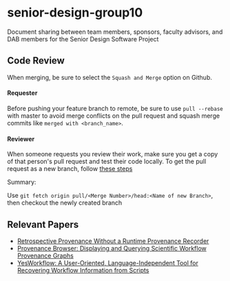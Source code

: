 # senior-design-group10
Document sharing between team members, sponsors, faculty advisors, and DAB members for the Senior Design Software Project

## Code Review

When merging, be sure to select the `Squash and Merge` option on Github.

#### Requester

Before pushing your feature branch to remote, be sure to use `pull --rebase` with master to avoid merge conflicts on the pull request and squash merge commits like `merged with <branch_name>`.

#### Reviewer

When someone requests you review their work, make sure you get a copy of that person's pull request and test their code locally. To get the pull request as a new branch, follow [these steps](https://help.github.com/articles/checking-out-pull-requests-locally/#modifying-an-inactive-pull-request-locally)

Summary:

Use `git fetch origin pull/<Merge Number>/head:<Name of new Branch>`, then checkout the newly created branch


## Relevant Papers

* [Retrospective Provenance Without a Runtime Provenance Recorder](https://github.com/yesworkflow-org/yw-tapp-15-recon/blob/master/yw-prov-recon-tapp15-submitted.pdf)
* [Provenance Browser: Displaying and Querying Scientific Workflow Provenance Graphs](https://www.researchgate.net/publication/220965045_Provenance_Browser_Displaying_and_Querying_Scientific_Workflow_Provenance_Graphs)
* [YesWorkflow: A User-Oriented, Language-Independent Tool for Recovering Workflow Information from Scripts](http://www.ijdc.net/article/view/10.1.298/401)
